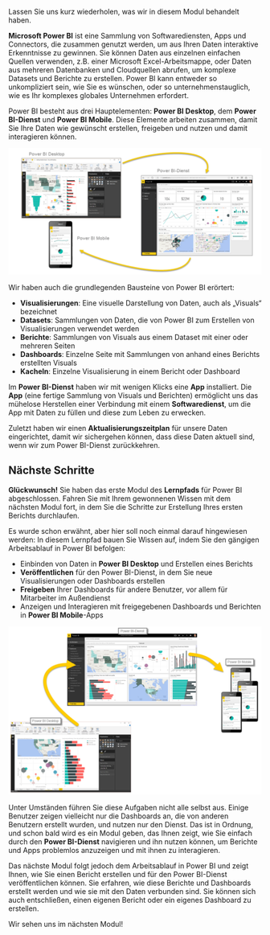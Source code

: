 Lassen Sie uns kurz wiederholen, was wir in diesem Modul behandelt haben.

**Microsoft Power BI** ist eine Sammlung von Softwarediensten, Apps und Connectors, die zusammen genutzt werden, um aus Ihren Daten interaktive Erkenntnisse zu gewinnen. Sie können Daten aus einzelnen einfachen Quellen verwenden, z.B. einer Microsoft Excel-Arbeitsmappe, oder Daten aus mehreren Datenbanken und Cloudquellen abrufen, um komplexe Datasets und Berichte zu erstellen. Power BI kann entweder so unkompliziert sein, wie Sie es wünschen, oder so unternehmenstauglich, wie es Ihr komplexes globales Unternehmen erfordert.

Power BI besteht aus drei Hauptelementen: **Power BI Desktop**, dem **Power BI-Dienst** und **Power BI Mobile**. Diese Elemente arbeiten zusammen, damit Sie Ihre Daten wie gewünscht erstellen, freigeben und nutzen und damit interagieren können.

![Power BI-Verwendungszyklus](../media/pbi-intro_02.png)

Wir haben auch die grundlegenden Bausteine von Power BI erörtert:

* **Visualisierungen**: Eine visuelle Darstellung von Daten, auch als „Visuals“ bezeichnet
* **Datasets**: Sammlungen von Daten, die von Power BI zum Erstellen von Visualisierungen verwendet werden
* **Berichte**: Sammlungen von Visuals aus einem Dataset mit einer oder mehreren Seiten
* **Dashboards**: Einzelne Seite mit Sammlungen von anhand eines Berichts erstellten Visuals
* **Kacheln**: Einzelne Visualisierung in einem Bericht oder Dashboard

Im **Power BI-Dienst** haben wir mit wenigen Klicks eine **App** installiert. Die **App** (eine fertige Sammlung von Visuals und Berichten) ermöglicht uns das mühelose Herstellen einer Verbindung mit einem **Softwaredienst**, um die App mit Daten zu füllen und diese zum Leben zu erwecken.

Zuletzt haben wir einen **Aktualisierungszeitplan** für unsere Daten eingerichtet, damit wir sichergehen können, dass diese Daten aktuell sind, wenn wir zum Power BI-Dienst zurückkehren.

## <a name="next-steps"></a>Nächste Schritte
**Glückwunsch!** Sie haben das erste Modul des **Lernpfads** für Power BI abgeschlossen. Fahren Sie mit Ihrem gewonnenen Wissen mit dem nächsten Modul fort, in dem Sie die Schritte zur Erstellung Ihres ersten Berichts durchlaufen. 

Es wurde schon erwähnt, aber hier soll noch einmal darauf hingewiesen werden: In diesem Lernpfad bauen Sie Wissen auf, indem Sie den gängigen Arbeitsablauf in Power BI befolgen:

* Einbinden von Daten in **Power BI Desktop** und Erstellen eines Berichts
* **Veröffentlichen** für den Power BI-Dienst, in dem Sie neue Visualisierungen oder Dashboards erstellen
* **Freigeben** Ihrer Dashboards für andere Benutzer, vor allem für Mitarbeiter im Außendienst
* Anzeigen und Interagieren mit freigegebenen Dashboards und Berichten in **Power BI Mobile**-Apps

![Power BI-Verwendungszyklus](../media/pbi-using_01.png)

Unter Umständen führen Sie diese Aufgaben nicht alle selbst aus. Einige Benutzer zeigen vielleicht nur die Dashboards an, die von anderen Benutzern erstellt wurden, und nutzen nur den Dienst. Das ist in Ordnung, und schon bald wird es ein Modul geben, das Ihnen zeigt, wie Sie einfach durch den **Power BI-Dienst** navigieren und ihn nutzen können, um Berichte und Apps problemlos anzuzeigen und mit ihnen zu interagieren.

Das nächste Modul folgt jedoch dem Arbeitsablauf in Power BI und zeigt Ihnen, wie Sie einen Bericht erstellen und für den Power BI-Dienst veröffentlichen können. Sie erfahren, wie diese Berichte und Dashboards erstellt werden und wie sie mit den Daten verbunden sind. Sie können sich auch entschließen, einen eigenen Bericht oder ein eigenes Dashboard zu erstellen.

Wir sehen uns im nächsten Modul!

